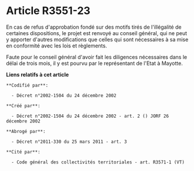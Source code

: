 # Article R3551-23

En cas de refus d'approbation fondé sur des motifs tirés de l'illégalité de certaines dispositions, le projet est renvoyé au
conseil général, qui ne peut y apporter d'autres modifications que celles qui sont nécessaires à sa mise en conformité avec
les lois et règlements.

Faute pour le conseil général d'avoir fait les diligences nécessaires dans le délai de trois mois, il y est pourvu par le
représentant de l'Etat à Mayotte.

**Liens relatifs à cet article**

	**Codifié par**:

	  - Décret n°2002-1504 du 24 décembre 2002

	**Créé par**:

	  - Décret n°2002-1504 du 24 décembre 2002 - art. 2 () JORF 26 décembre 2002

	**Abrogé par**:

	  - Décret n°2011-330 du 25 mars 2011 - art. 3

	**Cité par**:

	  - Code général des collectivités territoriales - art. R3571-1 (VT)
